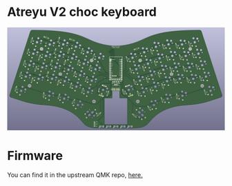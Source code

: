 # Atreyu V2 choc keyboard

![A picture of the Atreyu V2 choc](pictures/top.png?raw=true "The Atreyu keyboard")

# Firmware

You can find it in the upstream QMK repo, [here.](http://github.com/qmk/qmk_firmware/tree/master/keyboards/atreyu/)
